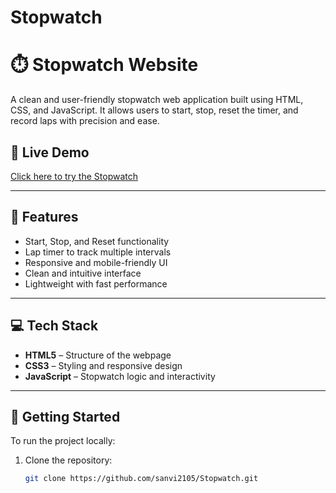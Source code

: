 # Stopwatch

# ⏱️ Stopwatch Website

A clean and user-friendly stopwatch web application built using HTML, CSS, and JavaScript. It allows users to start, stop, reset the timer, and record laps with precision and ease.

## 🔗 Live Demo

[Click here to try the Stopwatch](https://sanvi2105.github.io/Stopwatch/)  


---

## 📌 Features

- Start, Stop, and Reset functionality
- Lap timer to track multiple intervals
- Responsive and mobile-friendly UI
- Clean and intuitive interface
- Lightweight with fast performance

---

## 💻 Tech Stack

- **HTML5** – Structure of the webpage  
- **CSS3** – Styling and responsive design  
- **JavaScript** – Stopwatch logic and interactivity

---



## 🚀 Getting Started

To run the project locally:

1. Clone the repository:
   ```bash
   git clone https://github.com/sanvi2105/Stopwatch.git
